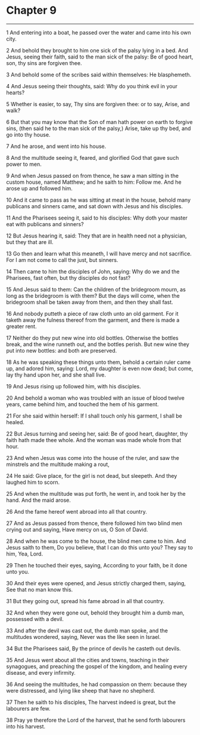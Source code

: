# Chapter 9

***

1 And entering into a boat, he passed over the water and came into his own city.

2 And behold they brought to him one sick of the palsy lying in a bed. And Jesus, seeing their faith, said to the man sick of the palsy: Be of good heart, son, thy sins are forgiven thee.

3 And behold some of the scribes said within themselves: He blasphemeth.

4 And Jesus seeing their thoughts, said: Why do you think evil in your hearts?

5 Whether is easier, to say, Thy sins are forgiven thee: or to say, Arise, and walk?

6 But that you may know that the Son of man hath power on earth to forgive sins, (then said he to the man sick of the palsy,) Arise, take up thy bed, and go into thy house.

7 And he arose, and went into his house.

8 And the multitude seeing it, feared, and glorified God that gave such power to men.

9 And when Jesus passed on from thence, he saw a man sitting in the custom house, named Matthew; and he saith to him: Follow me. And he arose up and followed him.

10 And it came to pass as he was sitting at meat in the house, behold many publicans and sinners came, and sat down with Jesus and his disciples.

11 And the Pharisees seeing it, said to his disciples: Why doth your master eat with publicans and sinners?

12 But Jesus hearing it, said: They that are in health need not a physician, but they that are ill.

13 Go then and learn what this meaneth, I will have mercy and not sacrifice. For I am not come to call the just, but sinners.

14 Then came to him the disciples of John, saying: Why do we and the Pharisees, fast often, but thy disciples do not fast?

15 And Jesus said to them: Can the children of the bridegroom mourn, as long as the bridegroom is with them? But the days will come, when the bridegroom shall be taken away from them, and then they shall fast.

16 And nobody putteth a piece of raw cloth unto an old garment. For it taketh away the fulness thereof from the garment, and there is made a greater rent.

17 Neither do they put new wine into old bottles. Otherwise the bottles break, and the wine runneth out, and the bottles perish. But new wine they put into new bottles: and both are preserved.

18 As he was speaking these things unto them, behold a certain ruler came up, and adored him, saying: Lord, my daughter is even now dead; but come, lay thy hand upon her, and she shall live.

19 And Jesus rising up followed him, with his disciples.

20 And behold a woman who was troubled with an issue of blood twelve years, came behind him, and touched the hem of his garment.

21 For she said within herself: If I shall touch only his garment, I shall be healed.

22 But Jesus turning and seeing her, said: Be of good heart, daughter, thy faith hath made thee whole. And the woman was made whole from that hour.

23 And when Jesus was come into the house of the ruler, and saw the minstrels and the multitude making a rout,

24 He said: Give place, for the girl is not dead, but sleepeth. And they laughed him to scorn.

25 And when the multitude was put forth, he went in, and took her by the hand. And the maid arose.

26 And the fame hereof went abroad into all that country.

27 And as Jesus passed from thence, there followed him two blind men crying out and saying, Have mercy on us, O Son of David.

28 And when he was come to the house, the blind men came to him. And Jesus saith to them, Do you believe, that I can do this unto you? They say to him, Yea, Lord.

29 Then he touched their eyes, saying, According to your faith, be it done unto you.

30 And their eyes were opened, and Jesus strictly charged them, saying, See that no man know this.

31 But they going out, spread his fame abroad in all that country.

32 And when they were gone out, behold they brought him a dumb man, possessed with a devil.

33 And after the devil was cast out, the dumb man spoke, and the multitudes wondered, saying, Never was the like seen in Israel.

34 But the Pharisees said, By the prince of devils he casteth out devils.

35 And Jesus went about all the cities and towns, teaching in their synagogues, and preaching the gospel of the kingdom, and healing every disease, and every infirmity.

36 And seeing the multitudes, he had compassion on them: because they were distressed, and lying like sheep that have no shepherd.

37 Then he saith to his disciples, The harvest indeed is great, but the labourers are few.

38 Pray ye therefore the Lord of the harvest, that he send forth labourers into his harvest.

